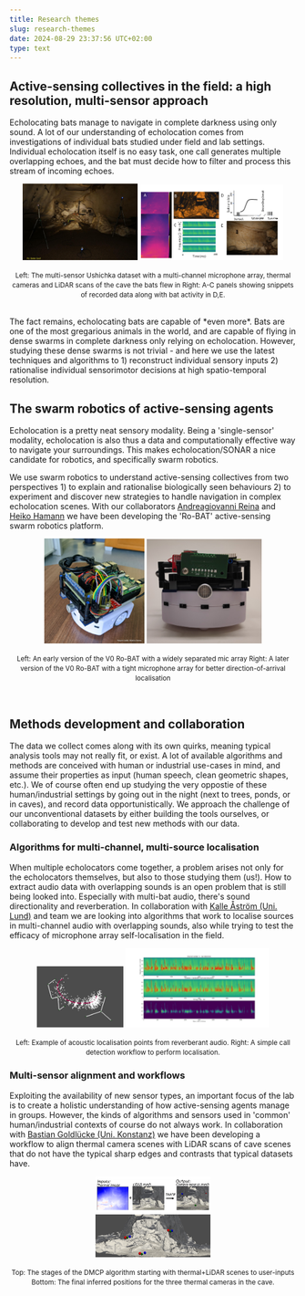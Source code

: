 ```yaml
---
title: Research themes
slug: research-themes
date: 2024-08-29 23:37:56 UTC+02:00
type: text
---
```


## Active-sensing collectives in the field: a high resolution, multi-sensor approach
Echolocating bats manage to navigate in complete darkness using only sound. A lot of our understanding of echolocation comes from investigations of individual bats studied under field and lab settings. Individual echolocation itself is no easy task, one call generates multiple overlapping echoes, and the bat must decide how to filter and process this stream of incoming echoes. 

<center>
<img src="../orlova_chuka_ushichka.jpg" style="width:40%"/> <img src="../multi-sensor.png" style="width:50%"/>
<p class="caption"><small>Left: The multi-sensor Ushichka dataset with a multi-channel microphone array, thermal cameras and LiDAR scans of the cave the bats flew in Right: A-C panels showing snippets of recorded data along with bat activity in D,E. </small></p>
</center>

<br/>
The fact remains, echolocating bats are capable of *even more*. Bats are one of the most gregarious animals in the world, and are capable of flying in dense swarms in complete darkness only relying on echolocation. However, studying these dense swarms is not trivial - and here we use the latest techniques and algorithms to 1) reconstruct individual sensory inputs 2) rationalise individual sensorimotor decisions at high spatio-temporal resolution. 

## The swarm robotics of active-sensing agents
Echolocation is a pretty neat sensory modality. Being a 'single-sensor' modality, echolocation is also thus a data and computationally effective way to navigate your surroundings. This makes echolocation/SONAR a nice candidate for robotics, and specifically swarm robotics.

We use swarm robotics to understand active-sensing collectives from two perspectives 1) to explain and rationalise biologically seen behaviours 2) to experiment and discover new strategies to handle navigation in complex echolocation scenes. With our collaborators [Andreagiovanni Reina]() and [Heiko Hamann]() we have been developing the 'Ro-BAT' active-sensing swarm robotics platform. 


<center>
<img src="../RoBATV0-early.jpeg" style="width:35%"/> <img src="../RoBATV0-later.jpg" style="width:40%"/>
<p class="caption"><small>Left: An early version of the V0 Ro-BAT with a widely separated mic array Right: A later version of the V0 Ro-BAT with a tight microphone array for better direction-of-arrival localisation </small></p>
</center>

<br/>

## Methods development and collaboration
The data we collect comes along with its own quirks, meaning typical analysis tools may not really fit, or exist. A lot of available algorithms and methods are conceived with human or industrial use-cases in mind, and assume their properties as input (human speech, clean geometric shapes, etc.). We of course often end up studying the very oppostie of these human/industrial settings by going out in the night (next to trees, ponds, or in caves), and record data opportunistically. 
We approach the challenge of our unconventional datasets by either building the tools ourselves, or collaborating to develop and test new methods with our data.

### Algorithms for multi-channel, multi-source localisation
When multiple echolocators come together, a problem arises not only for the echolocators themselves, but also to those studying them (us!). How to extract audio data with overlapping sounds is an open problem that is still being looked into. Especially with multi-bat audio, there's sound directionality and reverberation.  In collaboration with [Kalle Åström (Uni. Lund)](https://portal.research.lu.se/en/persons/kalle-%C3%A5str%C3%B6m) and team we are looking into algorithms that work to localise sources in multi-channel audio with overlapping sounds, also while trying to test the efficacy of microphone array self-localisation in the field. 

<center>
    <img src="../tracking_output.png" style="width:30%"> <img src="../video_synced10channel_first15sec_1529543496_channel_num_4.png" width="50%" >
	<p class="caption"><small>Left: Example of acoustic localisation points from reverberant audio. Right: A simple call detection workflow to perform localisation.</small></p>

</center>

### Multi-sensor alignment and workflows
Exploiting the availability of new sensor types, an important focus of the lab is to create a holistic understanding of how active-sensing agents manage in groups. However, the kinds of algorithms and sensors used in 'common' human/industrial contexts of course do not always work. In collaboration with [Bastian Goldlücke (Uni. Konstanz)](https://www.cvia.uni-konstanz.de/members/prof-dr-bastian-goldluecke/) we have been developing a workflow to align thermal camera scenes with LiDAR scans of cave scenes that do not have the typical sharp edges and contrasts that typical datasets have.

<center>
	<img src='../dmcp_snippet.png' width="40%"> 
	<br/>
	<img src="../candidate_camera.png" width="40%">
	<p class="caption"> <small> Top: The stages of the DMCP algorithm starting with thermal+LiDAR scenes to user-inputs Bottom: The final inferred positions  for the three thermal cameras in the cave.</small></p>

</center>